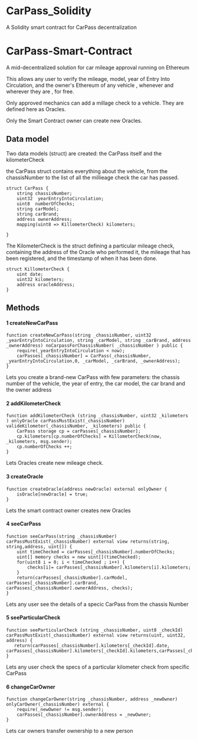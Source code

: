# CarPass_Solidity
A Solidity smart contract for CarPass decentralization 

# CarPass-Smart-Contract

A mid-decentralized solution for car mileage approval running on Ethereum

This allows any user to verify the mileage, model, year of Entry Into Circulation, and the owner's Ethereum of any vehicle , whenever and wherever they are , for free.


Only approved mechanics can add a millage check to a vehicle. They are defined here as Oracles.

Only the Smart Contract owner can create new Oracles.


## Data model

Two data models (struct) are created: the CarPass itself and the kilometerCheck

 the CarPass struct contains everything about the vehicle, from the chassisNumber to the list of all the millieage check the car has passed. 


```
struct CarPass {
    string chassisNumber;
    uint32  yearEntryIntoCirculation;
    uint8  numberOfChecks;
    string carModel;
    string carBrand;
    address ownerAddress;
    mapping(uint8 => KillometerCheck) kilometers;
    
}
```

The KilometerCheck is the struct defining a particular mileage check, containing the address of the Oracle who performed it, the mileage that has been registered, and the timestamp of when it has been done.  

```
struct KillometerCheck {
    uint date;
    uint32 kilometers;
    address oracleAddress;
}
```


## Methods

#### 1 createNewCarPass 

```
function createNewCarPass(string _chassisNumber, uint32 _yearEntryIntoCirculation, string _carModel, string _carBrand, address _ownerAddress) noCarpassForChassisNumber( _chassisNumber ) public {
    require(_yearEntryIntoCirculation < now);
    carPasses[_chassisNumber] = CarPass(_chassisNumber, _yearEntryIntoCirculation,0, _carModel, _carBrand, _ownerAddress);
}
```

Lets you create a brand-new CarPass with few parameters: the chassis number of the vehicle, the year of entry, the car model, the car brand and the owner address

#### 2 addKilometerCheck 

```
function addKilometerCheck (string _chassisNumber, uint32 _kilometers ) onlyOracle carPassMustExist(_chassisNumber) valideKilometer(_chassisNumber, _kilometers) public {
    CarPass storage cp = carPasses[_chassisNumber];
    cp.kilometers[cp.numberOfChecks] = KillometerCheck(now, _kilometers, msg.sender);
    cp.numberOfChecks ++;
}

```

Lets Oracles create new mileage check. 

#### 3 createOracle

```
function createOracle(address newOracle) external onlyOwner {
    isOracle[newOracle] = true;
}

```

Lets the smart contract owner creates new Oracles

#### 4 seeCarPass

```
function seeCarPass(string _chassisNumber) carPassMustExist(_chassisNumber) external view returns(string, string,address, uint[]) {
    uint timeChecked = carPasses[_chassisNumber].numberOfChecks;
    uint[] memory checks = new uint[](timeChecked);
    for(uint8 i = 0; i < timeChecked ; i++) {
        checks[i]= carPasses[_chassisNumber].kilometers[i].kilometers;
    }
    return(carPasses[_chassisNumber].carModel, carPasses[_chassisNumber].carBrand,  carPasses[_chassisNumber].ownerAddress, checks);
}
```

Lets any user see the details of a specic CarPass from the chassis Number

#### 5 seeParticularCheck 

```
function seeParticularCheck (string _chassisNumber, uint8 _checkId) carPassMustExist(_chassisNumber) external view returns(uint, uint32, address) {
   return(carPasses[_chassisNumber].kilometers[_checkId].date, carPasses[_chassisNumber].kilometers[_checkId].kilometers,carPasses[_chassisNumber].kilometers[_checkId].oracleAddress);
}
```

Lets any user check the specs of a particular kilometer check from specific CarPass

#### 6 changeCarOwner

```
function changeCarOwner(string _chassisNumber, address _newOwner) onlyCarOwner(_chassisNumber) external {
    require(_newOwner != msg.sender);
    carPasses[_chassisNumber].ownerAddress = _newOwner;
}
```

Lets car owners transfer ownership to a new person
